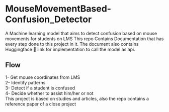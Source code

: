 # MouseMovementBased-Confusion_Detector
A Machine learning model that aims to detect confusion based on mouse movements for students on LMS
This repo Contains Documentation that has every step done to this project in it. The document also contains Huggingface 🤗 link for implementation to call the model as api.
## Flow
1- Get mouse coordinates from LMS <br>
2- Identify patterns <br>
3- Detect if a student is confused <br>
4- Decide whether to assist him/her or not <br>
This project is based on studies and articles, also the repo contains a reference paper of a close project
